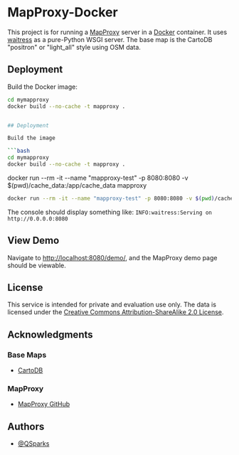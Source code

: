 
# MapProxy-Docker

This project is for running a [MapProxy](https://mapproxy.org/) server in a [Docker](https://www.docker.com/) container. It uses [waitress](https://docs.pylonsproject.org/projects/waitress/en/stable/index.html) as a pure-Python WSGI server.
The base map is the CartoDB "positron" or "light_all" style using OSM data.


## Deployment

Build the Docker image:

```bash
cd mymapproxy
docker build --no-cache -t mapproxy .


## Deployment

Build the image 

```bash
cd mymapproxy
docker build --no-cache -t mapproxy .
```

docker run --rm -it --name "mapproxy-test" -p 8080:8080 -v $(pwd)/cache_data:/app/cache_data mapproxy


```bash
docker run --rm -it --name "mapproxy-test" -p 8080:8080 -v $(pwd)/cache_data:/app/cache_data mapproxy
```

The console should display something like: `INFO:waitress:Serving on http://0.0.0.0:8080`

## View Demo

Navigate to [http://localhost:8080/demo/](http://localhost:8080/demo/), and the MapProxy demo page should be viewable.

## License

This service is intended for private and evaluation use only.
The data is licensed under the [Creative Commons Attribution-ShareAlike 2.0 License](http://creativecommons.org/licenses/by-sa/2.0/).


## Acknowledgments

### Base Maps
- [CartoDB](https://cartodb-basemaps-a.global.ssl.fastly.net/#13/40.7062/-74.0045)

### MapProxy
- [MapProxy GitHub](https://github.com/mapproxy)


## Authors

- [@QSparks](https://github.com/QSparks)

